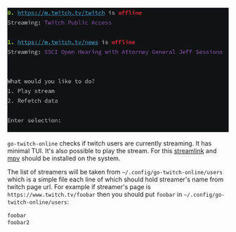 ![screenshot](./screenshot/screenshot.png)

`go-twitch-online` checks if twitch users are currently streaming. It has minimal TUI. It's also possible to play the
stream. For this [streamlink](https://github.com/streamlink/streamlink) and [mpv](https://github.com/mpv-player/mpv)
should be installed on the system.

The list of streamers will be taken from `~/.config/go-twitch-online/users` which is a simple file each
line of which should hold streamer's name from twitch page url. For example if streamer's page is
`https://www.twitch.tv/foobar` then you should put `foobar` in `~/.config/go-twitch-online/users`:

```
foobar
foobar2
```

